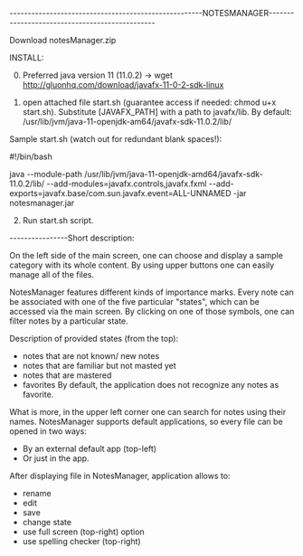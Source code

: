 -----------------------------------------------------NOTESMANAGER-----------------------------------------------

Download notesManager.zip

INSTALL:

0. Preferred java version 11  (11.0.2) -> wget http://gluonhq.com/download/javafx-11-0-2-sdk-linux

1. open attached file start.sh (guarantee access if needed: chmod u+x start.sh). Substitute [JAVAFX_PATH] with a path to javafx/lib.
By default: /usr/lib/jvm/java-11-openjdk-am64/javafx-sdk-11.0.2/lib/

Sample start.sh (watch out for redundant blank spaces!): 

#!/bin/bash

java --module-path /usr/lib/jvm/java-11-openjdk-amd64/javafx-sdk-11.0.2/lib/ --add-modules=javafx.controls,javafx.fxml --add-exports=javafx.base/com.sun.javafx.event=ALL-UNNAMED -jar notesmanager.jar

2. Run start.sh script.


----------------Short description:

On the left side of the main screen, one can choose and display a sample category with its whole content. By using upper buttons one can easily manage all of the files.


NotesManager features different kinds of importance marks. Every note can be associated with one of the five particular "states", which can be accessed via the main screen. By clicking on one of those symbols, one can filter notes by a particular state. 

Description of provided states (from the top):
 - notes that are not  known/ new notes
 - notes that are familiar but not masted yet
 - notes that are mastered 
 - favorites
By default, the application does not recognize any notes as favorite. 



What is more, in the upper left corner one can search for notes using their names.
NotesManager supports default applications, so every file can be opened in two ways:
 - By an external default app (top-left)
 - Or just in the app.

 After displaying file in NotesManager, application allows to:
 - rename
 - edit
 - save
 - change state
 - use full screen (top-right) option
 - use spelling checker (top-right)

